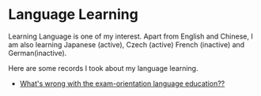 # Language Learning

Learning Language is one of my interest. Apart from English and Chinese, I am also learning Japanese (active), Czech (active) French (inactive) and German(inactive). 

Here are some records I took about my language learning. 

* [What's wrong with the exam-orientation language education??](20210102.html)